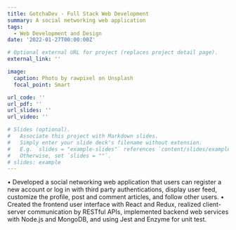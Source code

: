 ```yaml
---
title: GotchaDev · Full Stack Web Development
summary: A social networking web application
tags:
  - Web Development and Design
date: '2022-01-27T00:00:00Z'

# Optional external URL for project (replaces project detail page).
external_link: ''

image:
  caption: Photo by rawpixel on Unsplash
  focal_point: Smart

url_code: ''
url_pdf: ''
url_slides: ''
url_video: ''

# Slides (optional).
#   Associate this project with Markdown slides.
#   Simply enter your slide deck's filename without extension.
#   E.g. `slides = "example-slides"` references `content/slides/example-slides.md`.
#   Otherwise, set `slides = ""`.
# slides: example
---
```

• Developed a social networking web application that users can register a new account or log in with third party
authentications, display user feed, customize the profile, post and comment articles, and follow other users.
• Created the frontend user interface with React and Redux, realized client-server communication by RESTful APIs,
implemented backend web services with Node.js and MongoDB, and using Jest and Enzyme for unit test.